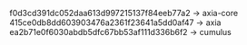 f0d3cd391dc052daa613d997215137f84eeb77a2 -> axia-core
415ce0db8dd603903476a2361f23641a5dd0af47 -> axia
ea2b71e0f6030abdb5dfc67bb53af111d336b6f2 -> cumulus
